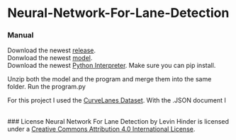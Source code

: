 # Neural-Network-For-Lane-Detection

### Manual
Download the newest <a href="https://github.com/LevinHinder/Neural-Network-For-Lane-Detection/releases">release</a>.<br>
Donwload the newest <a href="https://drive.google.com/drive/u/2/folders/16IIDijFDWoHC26rXpmCCL62cztuIQiXO">model</a>.<br>
Download the newest <a href="https://www.python.org/downloads/">Python Interpreter</a>. Make sure you can pip install.

Unzip both the model and the program and merge them into the same folder.
Run the program.py





For this project I used the <a href="https://github.com/SoulmateB/CurveLanes">CurveLanes Dataset</a>. With the .JSON document I




<br>
### License
<span xmlns:dct="http://purl.org/dc/terms/" href="http://purl.org/dc/dcmitype/InteractiveResource" property="dct:title" rel="dct:type">Neural Network For Lane Detection</span> by <span xmlns:cc="http://creativecommons.org/ns#" property="cc:attributionName">Levin Hinder</span> is licensed under a <a rel="license" href="http://creativecommons.org/licenses/by/4.0/">Creative Commons Attribution 4.0 International License</a>.
